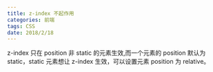 ```yaml
---
title: z-index 不起作用
categories: 前端
tags: CSS
date: 2018/2/18
---
```


z-index 只在 position 非 static 的元素生效,而一个元素的 position 默认为 static，static 元素想让  z-index 生效，可以设置元素 position 为 relative。

<!-- more -->